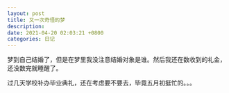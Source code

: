 ```yaml
---
layout: post
title: 又一次奇怪的梦
description: 
date: 2021-04-20 02:03:21 +0800
categories: 日记
---
```


梦到自己结婚了，但是在梦里我没注意结婚对象是谁。然后我还在数收到的礼金，还没数完就睡醒了。

过几天学校补办毕业典礼，还在考虑要不要去，毕竟五月初挺忙的。。。